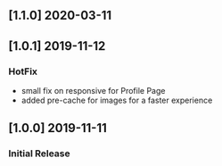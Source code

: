 ## [1.1.0] 2020-03-11

## [1.0.1] 2019-11-12
### HotFix
- small fix on responsive for Profile Page
- added pre-cache for images for a faster experience

## [1.0.0] 2019-11-11

### Initial Release
